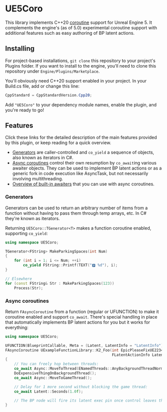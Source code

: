 # UE5Coro

This library implements C++20
[coroutine](https://en.cppreference.com/w/cpp/language/coroutines) support for
Unreal Engine 5. It complements the engine's (as of 5.0) experimental coroutine
support with additional features such as easy authoring of BP latent actions.

## Installing

For project-based installations, `git clone` this repository to your project's
Plugins folder.
If you want to install to the engine, you'll need to clone this repository under
`Engine/Plugins/Marketplace`.

You'll obviously need C\+\+20 support enabled in your project.
In your Build.cs file, add or change this line:
```c#
CppStandard = CppStandardVersion.Cpp20;
```
Add `"UE5Coro"` to your dependency module names, enable the plugin, and you're
ready to go!

## Features

Click these links for the detailed description of the main features provided
by this plugin, or keep reading for a quick overview.

* [Generators](Docs/Generator.md) are caller-controlled and `co_yield` a
sequence of objects, also known as iterators in C#.
* [Async coroutines](Docs/Async.md) control their own resumption by
`co_await`ing various awaiter objects. They can be used to implement BP latent
actions or as a generic fork in code execution like AsyncTask, but not
necessarily involving multithreading.
* [Overview of built-in awaiters](Docs/Awaiters.md) that you can use with async
coroutines.

### Generators

Generators can be used to return an arbitrary number of items from a function
without having to pass them through temp arrays, etc.
In C# they're known as iterators.

Returning `UE5Coro::TGenerator<T>` makes a function coroutine enabled, supporting
`co_yield`:

```cpp
using namespace UE5Coro;

TGenerator<FString> MakeParkingSpaces(int Num)
{
    for (int i = 1; i <= Num; ++i)
        co_yield FString::Printf(TEXT("🅿️ %d"), i);
}

// Elsewhere
for (const FString& Str : MakeParkingSpaces(123))
    Process(Str);
```

### Async coroutines

Return `FAsyncCoroutine` from a function (regular or UFUNCTION) to make it
coroutine enabled and support `co_await`. There's special handling in place that
automatically implements BP latent actions for you but it works for everything:

```cpp
using namespace UE5Coro;

UFUNCTION(BlueprintCallable, Meta = (Latent, LatentInfo = "LatentInfo"))
FAsyncCoroutine UExampleFunctionLibrary::K2_Foo(int EpicPleaseFixUE22342,
                                                FLatentActionInfo LatentInfo)
{
    // You can freely hop between threads:
    co_await Async::MoveToThread(ENamedThreads::AnyBackgroundThreadNormalTask);
    DoExpensiveThingOnBackgroundThread();
    co_await Async::MoveToGameThread();

    // Delay for 1 more second without blocking the game thread:
    co_await Latent::Seconds(1.0f);

    // The BP node will fire its latent exec pin once control leaves the coroutine.
}
```
